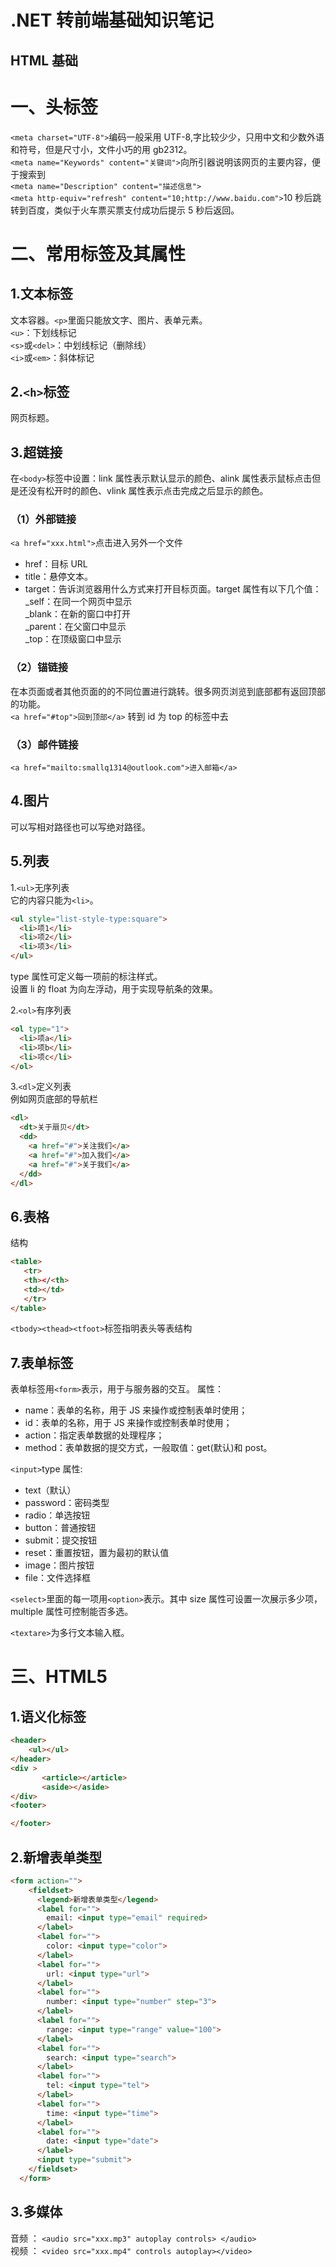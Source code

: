 # .NET 转前端基础知识笔记

## HTML 基础

# 一、头标签

`<meta charset="UTF-8">`编码一般采用 UTF-8,字比较少少，只用中文和少数外语和符号，但是尺寸小，文件小巧的用 gb2312。  
`<meta name="Keywords" content="关键词">`向所引器说明该网页的主要内容，便于搜索到  
`<meta name="Description" content="描述信息">`  
`<meta http-equiv="refresh" content="10;http://www.baidu.com">`10 秒后跳转到百度，类似于火车票买票支付成功后提示 5 秒后返回。

# 二、常用标签及其属性

## 1.文本标签

文本容器。`<p>`里面只能放文字、图片、表单元素。  
`<u>`：下划线标记  
`<s>`或`<del>`：中划线标记（删除线）  
`<i>`或`<em>`：斜体标记

## 2.`<h>`标签

网页标题。

## 3.超链接

在`<body>`标签中设置：link 属性表示默认显示的颜色、alink 属性表示鼠标点击但是还没有松开时的颜色、vlink 属性表示点击完成之后显示的颜色。

### （1）外部链接

`<a href="xxx.html">`点击进入另外一个文件</a>

- href：目标 URL
- title：悬停文本。
- target：告诉浏览器用什么方式来打开目标页面。target 属性有以下几个值：  
   \_self：在同一个网页中显示  
   \_blank：在新的窗口中打开  
   \_parent：在父窗口中显示  
   \_top：在顶级窗口中显示

### （2）锚链接

在本页面或者其他页面的的不同位置进行跳转。很多网页浏览到底部都有返回顶部的功能。  
 `<a href="#top">回到顶部</a>` 转到 id 为 top 的标签中去

### （3）邮件链接

`<a href="mailto:smallq1314@outlook.com">进入邮箱</a>`

## 4.图片

可以写相对路径也可以写绝对路径。

## 5.列表

1.`<ul>`无序列表  
它的内容只能为`<li>`。

```html
<ul style="list-style-type:square">
  <li>项1</li>
  <li>项2</li>
  <li>项3</li>
</ul>
```

type 属性可定义每一项前的标注样式。  
设置 li 的 float 为向左浮动，用于实现导航条的效果。

2.`<ol>`有序列表

```html
<ol type="1">
  <li>项a</li>
  <li>项b</li>
  <li>项c</li>
</ol>
```

3.`<dl>`定义列表  
例如网页底部的导航栏

```html
<dl>
  <dt>关于扇贝</dt>
  <dd>
    <a href="#">关注我们</a>
    <a href="#">加入我们</a>
    <a href="#">关于我们</a>
  </dd>
</dl>
```

## 6.表格

结构

```html
<table>
   <tr>
   <th></<th>
   <td></td>
   </tr>
</table>
```

`<tbody><thead><tfoot>`标签指明表头等表结构

## 7.表单标签

表单标签用`<form>`表示，用于与服务器的交互。
属性：

- name：表单的名称，用于 JS 来操作或控制表单时使用；
- id：表单的名称，用于 JS 来操作或控制表单时使用；
- action：指定表单数据的处理程序；
- method：表单数据的提交方式，一般取值：get(默认)和 post。

`<input>`type 属性:

- text（默认）
- password：密码类型
- radio：单选按钮
- button：普通按钮
- submit：提交按钮
- reset：重置按钮，置为最初的默认值
- image：图片按钮
- file：文件选择框

`<select>`里面的每一项用`<option>`表示。其中 size 属性可设置一次展示多少项，multiple 属性可控制能否多选。

`<textare>`为多行文本输入框。
# 三、HTML5
## 1.语义化标签
``` html
<header>
    <ul></ul>
</header>
<div >
       <article></article>
       <aside></aside>
</div>
<footer>

</footer>
```
## 2.新增表单类型
```html
<form action="">
    <fieldset>
      <legend>新增表单类型</legend>
      <label for="">
        email: <input type="email" required>
      </label>
      <label for="">
        color: <input type="color">
      </label>
      <label for="">
        url: <input type="url">
      </label>
      <label for="">
        number: <input type="number" step="3">
      </label>
      <label for="">
        range: <input type="range" value="100">
      </label>
      <label for="">
        search: <input type="search">
      </label>
      <label for="">
        tel: <input type="tel">
      </label>
      <label for="">
        time: <input type="time">
      </label>
      <label for="">
        date: <input type="date">
      </label>
      <input type="submit">
    </fieldset>
  </form>
  ```
  ## 3.多媒体
  音频 ：
  `<audio src="xxx.mp3" autoplay controls> </audio>`   
  视频 ：
  `<video src="xxx.mp4" controls autoplay></video>`
  
